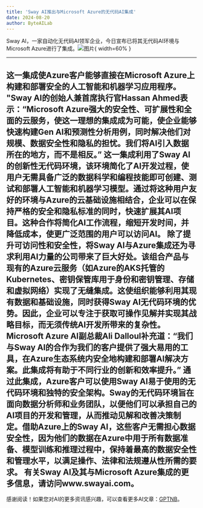 ```yaml
---
title: 'Sway AI推出与Microsoft Azure的无代码AI集成'
date: 2024-08-20
author: ByteAILab
---
```


Sway AI，一家自动化无代码AI领军企业，今日宣布已将其无代码AI环境与Microsoft Azure进行了集成。![图片](https://ai-techpark.com/wp-content/uploads/2024/08/Sway-960x540.jpg){ width=60% }

---
这一集成使Azure客户能够直接在Microsoft Azure上构建和部署安全的人工智能和机器学习应用程序。
"Sway AI的创始人兼首席执行官Hassan Ahmed表示：“Microsoft Azure强大的安全性、可扩展性和全面的云服务，使这一理想的集成成为可能，使企业能够快速构建Gen AI和预测性分析用例，同时解决他们对规模、数据安全性和隐私的担忧。我们将AI引入数据所在的地方，而不是相反。”
这一集成利用了Sway AI的创新性无代码环境，该环境简化了AI开发过程，使用户无需具备广泛的数据科学和编程技能即可创建、测试和部署人工智能和机器学习模型。通过将这种用户友好的环境与Azure的云基础设施相结合，企业可以在保持严格的安全和隐私标准的同时，快速扩展其AI项目。这种合作将简化AI工作流程，缩短开发时间，并降低成本，使更广泛范围的用户可以访问AI。
除了提升可访问性和安全性，将Sway AI与Azure集成还为寻求利用AI力量的公司带来了巨大好处。该组合产品与现有的Azure云服务（如Azure的AKS托管的Kubernetes、密钥保管库用于身份和密钥管理、存储和虚拟网络）实现了无缝集成。这使组织能够利用其现有数据和基础设施，同时获得Sway AI无代码环境的优势。因此，企业可以专注于获取可操作见解并实现其战略目标，而无须传统AI开发所带来的复杂性。
Microsoft Azure AI副总裁Ali Dalloul补充道：“我们与Sway AI的合作为我们的客户提供了强大易用的工具，在Azure生态系统内安全地构建和部署AI解决方案。此集成将有助于不同行业的创新和效率提升。”
通过此集成，Azure客户可以使用Sway AI易于使用的无代码环境和独特的安全架构。Sway的无代码环境旨在面向数据分析师和业务团队，以便他们可以承担自己的AI项目的开发和管理，从而推动见解和改善决策制定。借助Azure上的Sway AI，这些客户无需担心数据安全性，因为他们的数据在Azure中用于所有数据准备、模型训练和推理过程中，保持着最高的数据安全性和管理水平，以满足操作、法律和法规遵从性所需的要求。
有关Sway AI及其与Microsoft Azure集成的更多信息，请访问www.swayai.com。
---
感谢阅读！如果您对AI的更多资讯感兴趣，可以查看更多AI文章：[GPTNB](https://gptnb.com)。